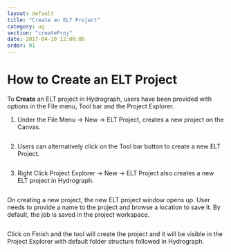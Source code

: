 ```yaml
---
layout: default
title: "Create an ELT Project"
category: ug
section: "createProj"
date: 2017-04-10 12:00:00
order: 01
---
```

 
<html>
<body>
<div class="page-header">
  <h1>How to Create an ELT Project</h1>
</div>

<p><span>To<b> Create</b>&nbsp;an ELT project in Hydrograph, users have been provided with options in the File menu, Tool bar and the Project Explorer.</span></p>
<ol>
	<li><p><span>Under the File Menu -> New -> ELT Project, creates a new project on the Canvas.</span></p>
	<p><img alt="" src="{{ site.baseurl }}/assets/img/createEltProject/Create_Project_File_Menu_Option.png" /></p></li>
	<li><p><span>Users can alternatively click on the Tool bar button to create a new ELT Project.</span></p>
	<p><img alt="" src="{{ site.baseurl }}/assets/img/createEltProject/toolbar_newELTproject.png" /></p></li>
	<li><p><span>Right Click Project Explorer -> New -> ELT Project also creates a new ELT project in Hydrograph.</span></p>
	<p><img alt="" src="{{ site.baseurl }}/assets/img/createEltProject/projectExplorer_ELTProject.png" /></p></li>
</ol>
<p><span>On creating a new project, the new ELT project window opens up. User needs to provide a name to the project and browse a location to save it. By default, the job is saved in the project workspace.</span></p>
<p><img alt="" src="{{ site.baseurl }}/assets/img/createEltProject/new_ELT_project.png" /></p>
<p><span>Click on Finish and the tool will create the project and it will be visible in the Project Explorer with default folder structure followed in Hydrograph.</span></p>
<p><img alt="" src="{{ site.baseurl }}/assets/img/createEltProject/project_explorer_newproj.png" /></p>
</body>
</html>
